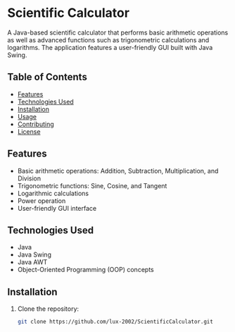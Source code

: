 # Scientific Calculator

A Java-based scientific calculator that performs basic arithmetic operations as well as advanced functions such as trigonometric calculations and logarithms. The application features a user-friendly GUI built with Java Swing.

## Table of Contents
- [Features](#features)
- [Technologies Used](#technologies-used)
- [Installation](#installation)
- [Usage](#usage)
- [Contributing](#contributing)
- [License](#license)

## Features
- Basic arithmetic operations: Addition, Subtraction, Multiplication, and Division
- Trigonometric functions: Sine, Cosine, and Tangent
- Logarithmic calculations
- Power operation
- User-friendly GUI interface

## Technologies Used
- Java
- Java Swing
- Java AWT
- Object-Oriented Programming (OOP) concepts

## Installation

1. Clone the repository:
   ```bash
   git clone https://github.com/lux-2002/ScientificCalculator.git
